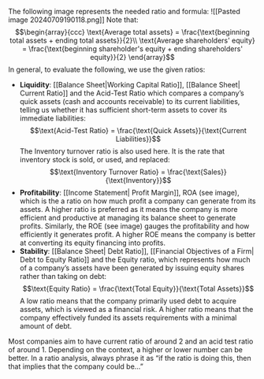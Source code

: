 The following image represents the needed ratio and formula:
![[Pasted image 20240709190118.png]]
Note that: 
$$\begin{array}{ccc}  \text{Average total assets} = \frac{\text{beginning total assets + ending total assets}}{2}\\ \text{Average shareholders' equity} = \frac{\text{beginning shareholder's equity + ending shareholders' equity}}{2}  \end{array}$$
In general, to evaluate the following, we use the given ratios:
- **Liquidity**: [[Balance Sheet|Working Capital Ratio]], [[Balance Sheet| Current Ratio]] and the Acid-Test Ratio which compares a company’s quick assets (cash and accounts receivable) to its current liabilities, telling us whether it has sufficient short-term assets to cover its immediate liabilities: $$\text{Acid-Test Ratio} = \frac{\text{Quick Assets}}{\text{Current Liabilities}}$$The Inventory turnover ratio is also used here. It is the rate that inventory stock is sold, or used, and replaced: $$\text{Inventory Turnover Ratio} = \frac{\text{Sales}}{\text{Inventory}}$$
- **Profitability**: [[Income Statement| Profit Margin]], ROA (see image), which is the a ratio on how much profit a company can generate from its assets. A higher ratio is preferred as it means the company is more efficient and productive at managing its balance sheet to generate profits. Similarly, the ROE (see image) gauges the profitability and how efficiently it generates profit. A higher ROE means the company is better at converting its equity financing into profits.
- **Stability**: [[Balance Sheet| Debt Ratio]], [[Financial Objectives of a Firm| Debt to Equity Ratio]] and the Equity ratio, which represents how much of a company’s assets have been generated by issuing equity shares rather than taking on debt:$$\text{Equity Ratio} = \frac{\text{Total Equity}}{\text{Total Assets}}$$A low ratio means that the company primarily used debt to acquire assets, which is viewed as a financial risk. A higher ratio means that the company effectively funded its assets requirements with a minimal amount of debt. 


Most companies aim to have current ratio of around 2 and an acid test ratio of around 1. Depending on the context, a higher or lower number can be better. In a ratio analysis, always phrase it as “if the ratio is doing this, then that implies that the company could be…”
